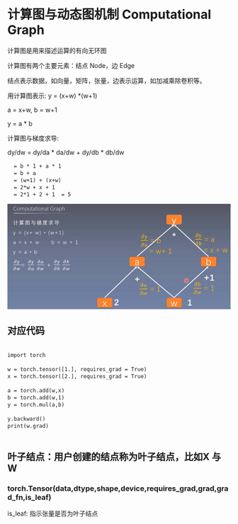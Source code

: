 

# 计算图与动态图机制 Computational Graph

计算图是用来描述运算的有向无环图


计算图有两个主要元素：结点 Node，边 Edge

结点表示数据，如向量，矩阵，张量，边表示运算，如加减乘除卷积等。

用计算图表示: y = (x+w) *(w+1)

a = x+w, b = w+1

y = a * b

计算图与梯度求导:

dy/dw = dy/da * da/dw + dy/db * db/dw

      = b * 1 + a * 1
      = b + a
      = (w+1) + (x+w)
      = 2*w + x + 1
      = 2*1 + 2 + 1  = 5

![image](https://github.com/xiaoxingchen505/Pytorch-Notes/blob/master/%E8%AE%A1%E7%AE%97%E5%9B%BE.png)


## 对应代码
<pre>
    <code>
import torch

w = torch.tensor([1.], requires_grad = True)
x = torch.tensor([2.], requires_grad = True)

a = torch.add(w,x)
b = torch.add(w,1)
y = torch.mul(a,b)

y.backward()
print(w.grad)
    </code>
</pre>

## 叶子结点：用户创建的结点称为叶子结点，比如X 与 W

### torch.Tensor(data,dtype,shape,device,requires_grad,grad,grad_fn,is_leaf)

is_leaf: 指示张量是否为叶子结点

